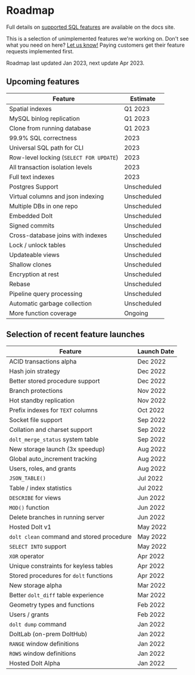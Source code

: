 # Roadmap

Full details on [supported SQL features](../sql-reference/sql-support/) are available on the docs site.

This is a selection of unimplemented features we're working on. Don't see what you need on here? [Let us know!](https://github.com/dolthub/dolt/issues) Paying customers get their feature requests implemented first.

Roadmap last updated Jan 2023, next update Apr 2023.

## Upcoming features

| Feature                                 | Estimate    |
| --------------------------------------- | ----------- |
| Spatial indexes                         | Q1 2023     |
| MySQL binlog replication                | Q1 2023     |
| Clone from running database             | Q1 2023     |
| 99.9% SQL correctness                   | 2023        |
| Universal SQL path for CLI              | 2023        |
| Row-level locking (`SELECT FOR UPDATE`) | 2023        |
| All transaction isolation levels        | 2023        |
| Full text indexes                       | 2023        |
| Postgres Support                        | Unscheduled |
| Virtual columns and json indexing       | Unscheduled |
| Multiple DBs in one repo                | Unscheduled |
| Embedded Dolt                           | Unscheduled |
| Signed commits                          | Unscheduled |
| Cross-database joins with indexes       | Unscheduled |
| Lock / unlock tables                    | Unscheduled |
| Updateable views                        | Unscheduled |
| Shallow clones                          | Unscheduled |
| Encryption at rest                      | Unscheduled |
| Rebase                                  | Unscheduled |
| Pipeline query processing               | Unscheduled |
| Automatic garbage collection            | Unscheduled |
| More function coverage                  | Ongoing     |

## Selection of recent feature launches

| Feature                                   | Launch Date |
| ----------------------------------------- | ----------- |
| ACID transactions alpha                   | Dec 2022    |
| Hash join strategy                        | Dec 2022    |
| Better stored procedure support           | Dec 2022    |
| Branch protections                        | Nov 2022    |
| Hot standby replication                   | Nov 2022    |
| Prefix indexes for `TEXT` columns         | Oct 2022    |
| Socket file support                       | Sep 2022    |
| Collation and charset support             | Sep 2022    |
| `dolt_merge_status` system table          | Sep 2022    |
| New storage launch (3x speedup)           | Aug 2022    |
| Global auto\_increment tracking           | Aug 2022    |
| Users, roles, and grants                  | Aug 2022    |
| `JSON_TABLE()`                            | Jul 2022    |
| Table / index statistics                  | Jul 2022    |
| `DESCRIBE` for views                      | Jun 2022    |
| `MOD()` function                          | Jun 2022    |
| Delete branches in running server         | Jun 2022    |
| Hosted Dolt v1                            | May 2022    |
| `dolt clean` command and stored procedure | May 2022    |
| `SELECT INTO` support                     | May 2022    |
| `XOR` operator                            | Apr 2022    |
| Unique constraints for keyless tables     | Apr 2022    |
| Stored procedures for `dolt` functions    | Apr 2022    |
| New storage alpha                         | Mar 2022    |
| Better `dolt_diff` table experience       | Mar 2022    |
| Geometry types and functions              | Feb 2022    |
| Users / grants                            | Feb 2022    |
| `dolt dump` command                       | Jan 2022    |
| DoltLab (on-prem DoltHub)                 | Jan 2022    |
| `RANGE` window definitions                | Jan 2022    |
| `ROWS` window definitions                 | Jan 2022    |
| Hosted Dolt Alpha                         | Jan 2022    |
